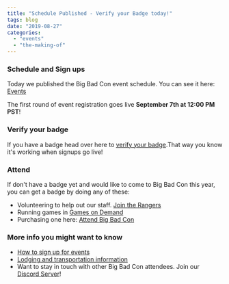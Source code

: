 ```yaml
---
title: "Schedule Published - Verify your Badge today!"
tags: blog
date: "2019-08-27"
categories: 
  - "events"
  - "the-making-of"
---
```


### Schedule and Sign ups

Today we published the Big Bad Con event schedule. You can see it here: [Events](https://www.bigbadcon.com/events/)

The first round of event registration goes live **September 7th at 12:00 PM PST**!

### Verify your badge

If you have a badge head over here to [verify your badge](https://www.bigbadcon.com/events/verify-your-2019-big-bad-con-badge/).That way you know it's working when signups go live!

### Attend

If don't have a badge yet and would like to come to Big Bad Con this year, you can get a badge by doing any of these:

- Volunteering to help out our staff. [Join the Rangers](https://www.bigbadcon.com/volunteer/join-the-rangers/)
- Running games in [Games on Demand](https://www.bigbadcon.com/volunteer/gm-god/)
- Purchasing one here: [Attend Big Bad Con](https://www.bigbadcon.com/attend/)

### More info you might want to know

- [How to sign up for events](https://www.bigbadcon.com/how-are-game-sign-ups-going-to-work/)
- [Lodging and transportation information](https://www.bigbadcon.com/hotel/)
- Want to stay in touch with other Big Bad Con attendees. Join our [Discord Server](https://discord.gg/ZzPqYE3)!
